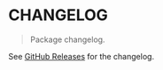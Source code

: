 # CHANGELOG

> Package changelog.

See [GitHub Releases](https://github.com/stdlib-js/math-base-ops-add5/releases) for the changelog.